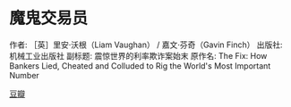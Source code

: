 # 魔鬼交易员

作者: ［英］里安·沃根（Liam Vaughan） / 嘉文·芬奇（Gavin Finch）
出版社: 机械工业出版社
副标题: 震惊世界的利率欺诈案始末
原作名: The Fix: How Bankers Lied, Cheated and Colluded to Rig the World's Most Important Number

[豆瓣](https://book.douban.com/subject/30408763/)

